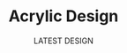 ---
title: "Acrylic Design"
subtitle: "LATEST DESIGN"
image: "/assets/img/acrylic.png"
shapeImage: "assets/img/product/product-box-shape2.png"
buttonText: "Shop now"
buttonLink: "shop-details.html"
---